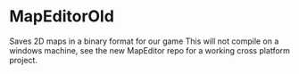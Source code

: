 # MapEditorOld
Saves 2D maps in a binary format for our game
This will not compile on a windows machine, see the new MapEditor repo for a working cross platform project.
